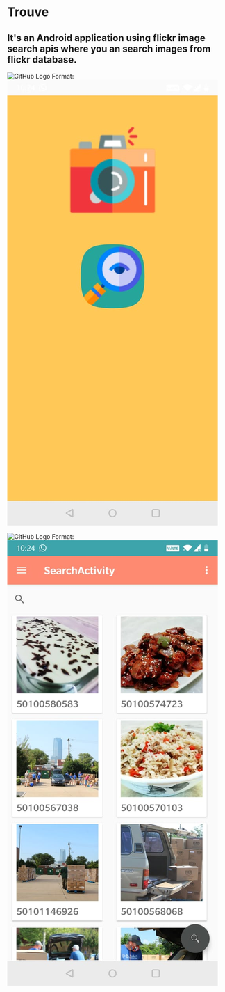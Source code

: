 # Trouve

## It's an Android application using flickr image search apis where you an search images from flickr database.

![GitHub Logo](/images/logo.png)
Format: ![Alt Text](https://github.com/chirantar/Trouve/blob/master/2.jpeg)

![GitHub Logo](/images/logo.png)
Format: ![Alt Text](https://github.com/chirantar/Trouve/blob/master/1.jpeg)


